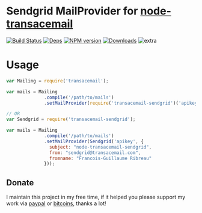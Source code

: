 Sendgrid MailProvider for [node-transacemail](https://github.com/FGRibreau/node-transacemail)
===========================================

[![Build Status](https://img.shields.io/circleci/project/FGRibreau/node-transacemail-sendgrid.svg)](https://circleci.com/gh/FGRibreau/node-transacemail-sendgrid/) [![Deps](	https://img.shields.io/david/FGRibreau/node-transacemail-sendgrid.svg)](https://david-dm.org/FGRibreau/node-transacemail-sendgrid) [![NPM version](https://img.shields.io/npm/v/transacemail-sendgrid.svg)](http://badge.fury.io/js/transacemail-sendgrid)  [![Downloads](http://img.shields.io/npm/dm/transacemail-sendgrid.svg)](https://www.npmjs.com/package/transacemail-sendgrid) ![extra](https://img.shields.io/badge/actively%20maintained-yes-ff69b4.svg)

Usage
=====

```JavaScript
var Mailing = require('transacemail');

var mails = Mailing
              .compile('/path/to/mails')
              .setMailProvider(require('transacemail-sendgrid')('apikey'));

// OR
var Sendgrid = require('transacemail-sendgrid');

var mails = Mailing
              .compile('/path/to/mails')
              .setMailProvider(Sendgrid('apikey', {
                subject: "node-transacemail-sendgrid",
                from: "sendgrid@transacemail.com",
                fromname: "Francois-Guillaume Ribreau"
              }));
```

## Donate

I maintain this project in my free time, if it helped you please support my work via [paypal](https://paypal.me/fgribreau) or [bitcoins](https://www.coinbase.com/fgribreau), thanks a lot!
